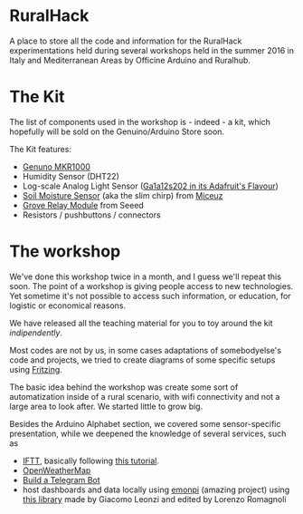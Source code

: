 # RuralHack

A place to store all the code and information for the RuralHack experimentations held during several workshops held in the summer 2016 in Italy and Mediterranean Areas by Officine Arduino and Ruralhub.

# The Kit

The list of components used in the workshop is - indeed - a kit, which hopefully will be sold on the Genuino/Arduino Store soon.

The Kit features:

- [Genuno MKR1000](https://store.arduino.cc/product/GBX00004)
- Humidity Sensor (DHT22)
- Log-scale Analog Light Sensor ([Ga1a12s202 in its Adafruit's Flavour](https://www.adafruit.com/product/1384))
- [Soil Moisture Sensor](https://www.tindie.com/products/miceuz/i2c-soil-moisture-sensor) (aka the slim chirp) from [Miceuz](https://www.tindie.com/stores/miceuz/)
- [Grove Relay Module](http://seeedstudio.com/depot/Grove-Relay-p-769.html) from Seeed
- Resistors / pushbuttons / connectors

# The workshop

We've done this workshop twice in a month, and I guess we'll repeat this soon. The point of a workshop is giving people access to new technologies.
Yet sometime it's not possible to access such information, or education, for logistic or economical reasons.

We have released all the teaching material for you to toy around the kit *indipendently*.

Most codes are not by us, in some cases adaptations of somebodyelse's code and projects, we tried to create diagrams of some specific setups using [Fritzing](fritzing.org/).

The basic idea behind the workshop was create some sort of automatization inside of a rural scenario, with wifi connectivity and not a large area to look after. We started little to grow big.

Besides the Arduino Alphabet section, we covered some sensor-specific presentation, while we deepened the knowledge of several services, such as
- [IFTT](IFTTt.com), basically following [this tutorial](  https://create.arduino.cc/projecthub/Arduino_Genuino/if-this-then-cat-3a64b6
).
- [OpenWeatherMap](openweathermap.org)
- [Build a Telegram Bot](https://create.arduino.cc/projecthub/Arduino_Genuino/telegram-bot-library-ced4d4)
- host dashboards and data locally using [emonpi](https://github.com/openenergymonitor/emonpi) (amazing project) using [this library](https://github.com/OfficineArduinoTorino/RuralHack/tree/master/libraries/Emoncms) made by Giacomo Leonzi and edited by Lorenzo Romagnoli
